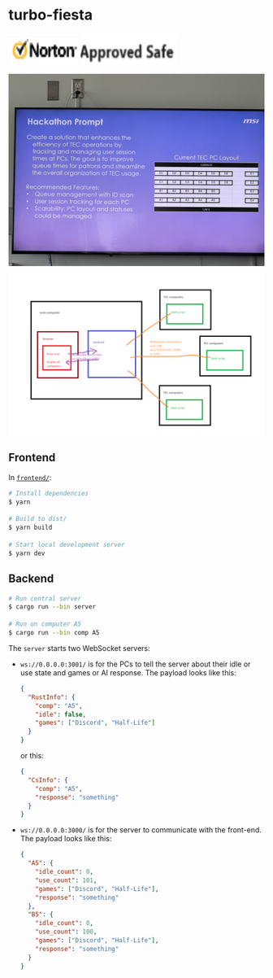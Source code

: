 # turbo-fiesta

![Nortion Approved Safe Verified](./docs/notion-safe.png)

![prompt](./docs/prompt.jpg)

![Architectural diagram](./docs/architectural-diagram.png)

## Frontend

In [`frontend/`](./frontend/):

```sh
# Install dependencies
$ yarn

# Build to dist/
$ yarn build

# Start local development server
$ yarn dev
```

## Backend

```sh
# Run central server
$ cargo run --bin server

# Run on computer A5
$ cargo run --bin comp A5
```

The `server` starts two WebSocket servers:

- `ws://0.0.0.0:3001/` is for the PCs to tell the server about their idle or use state and games or AI response. The payload looks like this:

  ```json
  {
    "RustInfo": {
      "comp": "A5",
      "idle": false,
      "games": ["Discord", "Half-Life"]
    }
  }
  ```

  or this:

  ```json
  {
    "CsInfo": {
      "comp": "A5",
      "response": "something"
    }
  }
  ```

- `ws://0.0.0.0:3000/` is for the server to communicate with the front-end. The payload looks like this:

  ```json
  {
    "A5": {
      "idle_count": 0,
      "use_count": 101,
      "games": ["Discord", "Half-Life"],
      "response": "something"
    },
    "B5": {
      "idle_count": 0,
      "use_count": 100,
      "games": ["Discord", "Half-Life"],
      "response": "something"
    }
  }
  ```
